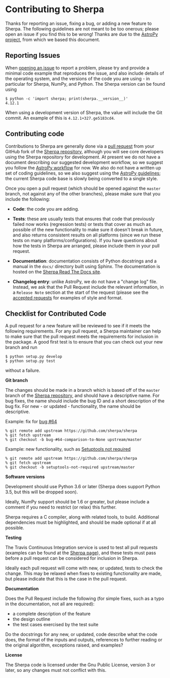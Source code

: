 Contributing to Sherpa
======================

Thanks for reporting an issue, fixing a bug, or adding a new feature to
Sherpa. The following guidelines are not meant to be too onerous; please open
an issue if you find this to be wrong! Thanks are due to the [AstroPy
project](http://www.astropy.org/), from which we based this document.

Reporting Issues
----------------

When [opening an issue](https://github.com/sherpa/sherpa/issues) to report a
problem, please try and provide a minimal code example that reproduces the
issue, and also include details of the operating system, and the versions of
the code you are using - in particular for Sherpa, NumPy, and Python. The
Sherpa version can be found using

    $ python -c 'import sherpa; print(sherpa.__version__)'
    4.12.1

When using a development version of Sherpa, the value will include the
Git commit. An example of this is ``4.12.1+327.ge5183cd4``.

Contributing code
-----------------

Contributions to Sherpa are generally done via a [pull
request](https://github.com/sherpa/sherpa/pulls) from your GitHub fork of the
[Sherpa repository](https://github.com/sherpa/sherpa), although you will see
core developers using the Sherpa repository for development. At present we do
not have a document describing our suggested development workflow, so we
suggest you follow the [AstroPy
workflow](http://docs.astropy.org/en/latest/development/workflow/development_workflow.html)
for now. We also do not have a written up set of coding guidelines, so we also
suggest using the [AstroPy
guidelines](http://docs.astropy.org/en/latest/development/codeguide.html); the
current Sherpa code base is slowly being converted to a single style.

Once you open a pull request (which should be opened against the ``master``
branch, not against any of the other branches), please make sure that you
include the following:

- **Code**: the code you are adding.

- **Tests**: these are usually tests that ensures that code that previously
  failed now works (regression tests) or tests that cover as much as possible
  of the new functionality to make sure it doesn't break in future, and also
  returns consistent results on all platforms (since we run these tests on many
  platforms/configurations). If you have questions about how the tests in
  Sherpa are arranged, please include them in your pull request.

- **Documentation**: documentation consists of Python docstrings and a
  manual in the ``docs/`` directory built using Sphinx. The documentation
  is hosted on the [Sherpa Read The Docs site](https://sherpa.readthedocs.io/).

- **Changelog entry**: unlike AstroPy, we do not have a "change log" file.
  Instead, we ask that the Pull Request include the relevant information,
  in a ``Release Note`` section at the start of the request (please see
  the [accepted requests](https://github.com/sherpa/sherpa/pulls?q=is%3Apr+is%3Aclosed)
  for examples of style and format.
  
Checklist for Contributed Code
------------------------------

A pull request for a new feature will be reviewed to see if it meets the
following requirements.  For any pull request, a Sherpa maintainer can help to
make sure that the pull request meets the requirements for inclusion in the
package. A good first test is to ensure that you can check out your new branch
and run

    $ python setup.py develop
    $ python setup.py test

without a failure.

**Git branch**

The changes should be made in a branch which is based off of the ``master``
branch of the [Sherpa repository](https://github.com/sherpa/sherpa), and
should have a descriptive name. For bug fixes, the name should include the
bug ID and a short description of the bug fix. For new - or updated - 
functionality, the name should be descriptive.

Example: fix for [bug #64](https://github.com/sherpa/sherpa/issues/64)

    % git remote add upstream https://github.com/sherpa/sherpa
    % git fetch upstream
    % git checkout -b bug-#64-comparison-to-None upstream/master

Example: new functionality, such as
[Setuptools not required](https://github.com/sherpa/sherpa/pull/65)

    % git remote add upstream https://github.com/sherpa/sherpa
    % git fetch upstream
    % git checkout -b setuptools-not-required upstream/master

**Software versions**

Development should use Python 3.6 or later (Sherpa does support Python 3.5,
but this will be dropped soon).

Ideally, NumPy support should be 1.6 or greater, but please include a comment
if you need to restrict (or relax) this further.

Sherpa requires a C compiler, along with related tools, to build. Additional
dependencies must be highlighted, and should be made optional if at all possible.

**Testing**

The Travis Continuous Integration service is used to test all pull requests
(examples can be found at the [Sherpa
page](https://travis-ci.org/sherpa/sherpa/)), and these tests must pass
before a pull request can be considered for inclusion in Sherpa.

Ideally each pull request will come with new, or updated, tests to check
the change. This may be relaxed when fixes to existing functionality are
made, but please indicate that this is the case in the pull request.

**Documentation**

Does the Pull Request include the following (for simple fixes, such as
a typo in the documentation, not all are required):

 - a complete description of the feature
 - the design outline
 - the test cases exercised by the test suite

Do the docstrings for any  new, or updated, code describe what the
code does, the format of the inputs and outputs, references to
further reading or the original algorithm, exceptions raised, and
examples?

**License**

The Sherpa code is licensed under the Gnu Public License, version 3
or later, so any changes must not conflict with this.
